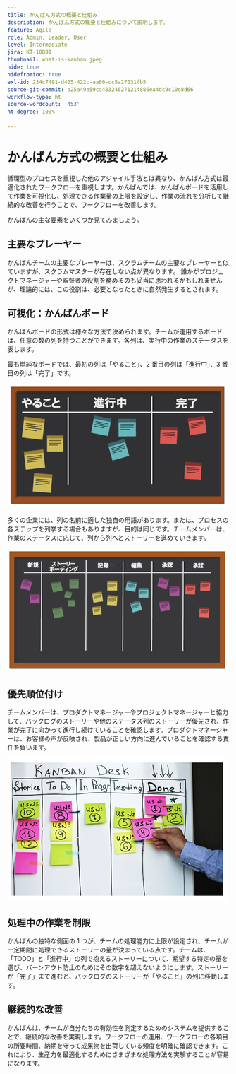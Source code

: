 ```yaml
---
title: かんばん方式の概要と仕組み
description: かんばん方式の概要と仕組みについて説明します。
feature: Agile
role: Admin, Leader, User
level: Intermediate
jira: KT-10891
thumbnail: what-is-kanban.jpeg
hide: true
hidefromtoc: true
exl-id: 234c7491-d405-422c-aa60-cc5a27031fb5
source-git-commit: a25a49e59ca483246271214886ea4dc9c10e8d66
workflow-type: ht
source-wordcount: '453'
ht-degree: 100%

---
```


# かんばん方式の概要と仕組み

循環型のプロセスを重視した他のアジャイル手法とは異なり、かんばん方式は最適化されたワークフローを重視します。かんばんでは、かんばんボードを活用して作業を可視化し、処理できる作業量の上限を設定し、作業の流れを分析して継続的な改善を行うことで、ワークフローを改善します。


かんばんの主な要素をいくつか見てみましょう。



## 主要なプレーヤー

かんばんチームの主要なプレーヤーは、スクラムチームの主要なプレーヤーと似ていますが、スクラムマスターが存在しない点が異なります。 誰かがプロジェクトマネージャーや監督者の役割を務めるのも妥当に思われるかもしれませんが、理論的には、この役割は、必要となったときに自然発生するとされます。

## 可視化：かんばんボード

かんばんボードの形式は様々な方法で決められます。チームが運用するボードは、任意の数の列を持つことができます。各列は、実行中の作業のステータスを表します。

最も単純なボードでは、最初の列は「やること」、2 番目の列は「進行中」、3 番目の列は「完了」です。

![黒板と付箋メモ](assets/agile4-01.png)

多くの企業には、列の名前に適した独自の用語があります。または、プロセスの各ステップを列挙する場合もありますが、目的は同じです。チームメンバーは、作業のステータスに応じて、列から列へとストーリーを進めていきます。

![黒板と付箋メモ](assets/agile4-02.png)

## 優先順位付け

チームメンバーは、プロダクトマネージャーやプロジェクトマネージャーと協力して、バックログのストーリーや他のステータス列のストーリーが優先され、作業が完了に向かって進行し続けていることを確認します。プロダクトマネージャーは、お客様の声が反映され、製品が正しい方向に進んでいることを確認する責任を負います。

![かんばんホワイトボード](assets/agile4-03.png)

## 処理中の作業を制限

かんばんの独特な側面の 1 つが、チームの処理能力に上限が設定され、チームが一定期間に処理できるストーリーの量が決まっている点です。チームは、「TODO」と「進行中」の列で抱えるストーリーについて、希望する特定の量を選び、バーンアウト防止のためにその数字を超えないようにします。ストーリーが「完了」まで進むと、バックログのストーリーが「やること」の列に移動します。

## 継続的な改善

かんばんは、チームが自分たちの有効性を測定するためのシステムを提供することで、継続的な改善を実現します。ワークフローの運用、ワークフローの各項目の所要時間、納期を守って成果物を出荷している頻度を明確に確認できます。これにより、生産力を最適化するためにさまざまな処理方法を実験することが容易になります。
